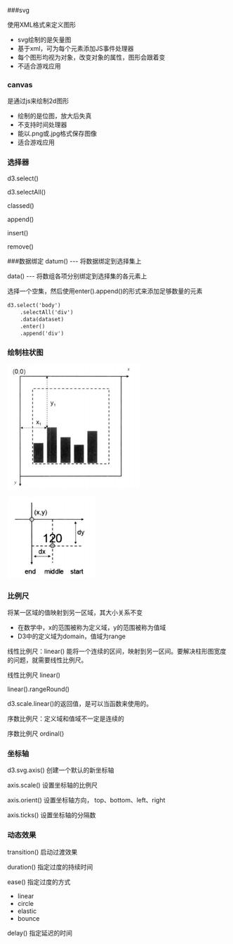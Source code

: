 ###svg 

使用XML格式来定义图形

 * svg绘制的是矢量图
 * 基于xml，可为每个元素添加JS事件处理器
 * 每个图形均视为对象，改变对象的属性，图形会跟着变
 * 不适合游戏应用

### canvas 
是通过js来绘制2d图形

 * 绘制的是位图，放大后失真
 * 不支持时间处理器
 * 能以.png或.jpg格式保存图像
 * 适合游戏应用

### 选择器
d3.select()

d3.selectAll()

classed()

append()

insert()

remove()

###数据绑定
datum() --- 将数据绑定到选择集上

data() --- 将数组各项分别绑定到选择集的各元素上

选择一个空集，然后使用enter().append()的形式来添加足够数量的元素
```
d3.select('body')
	.selectAll('div')
	.data(dataset)
    .enter()
    .append('div')
```

### 绘制柱状图
![](d3-img/1.png)

![](d3-img/2.png)

### 比例尺
将某一区域的值映射到另一区域，其大小关系不变

 * 在数学中，x的范围被称为定义域，y的范围被称为值域
 * D3中的定义域为domain，值域为range
 
线性比例尺：linear()  能将一个连续的区间，映射到另一区间。要解决柱形图宽度的问题，就需要线性比例尺。

线性比例尺 linear() 

linear().rangeRound()


 d3.scale.linear()的返回值，是可以当函数来使用的。


序数比例尺：定义域和值域不一定是连续的

序数比例尺 ordinal()

### 坐标轴

d3.svg.axis()  创建一个默认的新坐标轴

axis.scale()  设置坐标轴的比例尺

axis.orient() 设置坐标轴方向， top、bottom、left、right

axis.ticks()  设置坐标轴的分隔数

### 动态效果
transition()  启动过渡效果

duration()  指定过度的持续时间

ease()  指定过度的方式

* linear  
* circle
* elastic
* bounce

delay()  指定延迟的时间
	

